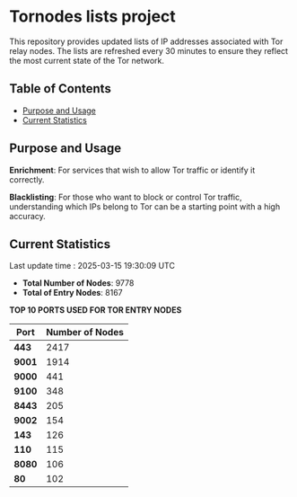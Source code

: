 # Tornodes lists project

This repository provides updated lists of IP addresses associated with Tor relay nodes. The lists are refreshed every 30 minutes to ensure they reflect the most current state of the Tor network.

## Table of Contents

- [Purpose and Usage](#purpose-and-usage)
- [Current Statistics](#current-statistics)


## Purpose and Usage

**Enrichment**: For services that wish to allow Tor traffic or identify it correctly.

**Blacklisting**: For those who want to block or control Tor traffic, understanding which IPs belong to Tor can be a starting point with a high accuracy.

## Current Statistics

Last update time : 2025-03-15 19:30:09 UTC

- **Total Number of Nodes**: 9778
- **Total of Entry Nodes**: 8167

**TOP 10 PORTS USED FOR TOR ENTRY NODES**

| **Port** | **Number of Nodes** |
|------|-----------------|
| **443**   | 2417  |
| **9001**   | 1914  |
| **9000**   | 441  |
| **9100**   | 348  |
| **8443**   | 205  |
| **9002**   | 154  |
| **143**   | 126  |
| **110**   | 115  |
| **8080**   | 106  |
| **80**   | 102  |

